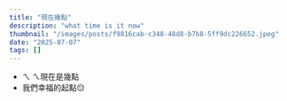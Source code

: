 ```yaml
---
title: "現在幾點"
description: "what time is it now"
thumbnail: "/images/posts/f9816cab-c348-48d8-b7b8-5ff9dc226652.jpeg"
date: "2025-07-07"
tags: []
---
```

- ㄟ ㄟ現在是幾點
- 我們幸福的起點😔
